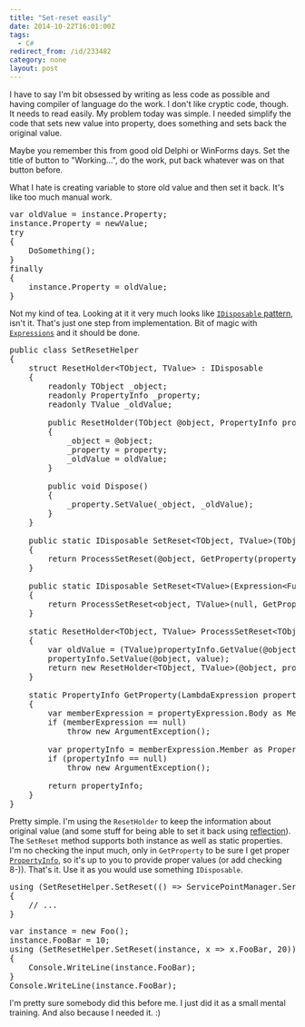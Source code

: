 ```yaml
---
title: "Set-reset easily"
date: 2014-10-22T16:01:00Z
tags:
  - C#
redirect_from: /id/233482
category: none
layout: post
---
```

I have to say I'm bit obsessed by writing as less code as possible and having compiler of language do the work. I don't like cryptic code, though. It needs to read easily. My problem today was simple. I needed simplify the code that sets new value into property, does something and sets back the original value.

Maybe you remember this from good old Delphi or WinForms days. Set the title of button to "Working...", do the work, put back whatever was on that button before.

<!-- excerpt -->

What I hate is creating variable to store old value and then set it back. It's like too much manual work. 

<pre class="brush:csharp">
var oldValue = instance.Property;
instance.Property = newValue;
try
{
	DoSomething();
}
finally
{
	instance.Property = oldValue;
}
</pre>

Not my kind of tea. Looking at it it very much looks like [`IDisposable` pattern][1], isn't it. That's just one step from implementation. Bit of magic with [`Expressions`][2] and it should be done.

<pre class="brush:csharp">
public class SetResetHelper
{
	struct ResetHolder&lt;TObject, TValue&gt; : IDisposable
	{
		readonly TObject _object;
		readonly PropertyInfo _property;
		readonly TValue _oldValue;

		public ResetHolder(TObject @object, PropertyInfo property, TValue oldValue)
		{
			_object = @object;
			_property = property;
			_oldValue = oldValue;
		}

		public void Dispose()
		{
			_property.SetValue(_object, _oldValue);
		}
	}

	public static IDisposable SetReset&lt;TObject, TValue&gt;(TObject @object, Expression&lt;Func&lt;TObject, TValue&gt;&gt; property, TValue value)
	{
		return ProcessSetReset(@object, GetProperty(property), value);
	}

	public static IDisposable SetReset&lt;TValue&gt;(Expression&lt;Func&lt;TValue&gt;&gt; staticProperty, TValue value)
	{
		return ProcessSetReset&lt;object, TValue&gt;(null, GetProperty(staticProperty), value);
	}

	static ResetHolder&lt;TObject, TValue&gt; ProcessSetReset&lt;TObject, TValue&gt;(TObject @object, PropertyInfo propertyInfo, TValue value)
	{
		var oldValue = (TValue)propertyInfo.GetValue(@object, null);
		propertyInfo.SetValue(@object, value);
		return new ResetHolder&lt;TObject, TValue&gt;(@object, propertyInfo, oldValue);
	}

	static PropertyInfo GetProperty(LambdaExpression propertyExpression)
	{
		var memberExpression = propertyExpression.Body as MemberExpression;
		if (memberExpression == null)
			throw new ArgumentException();

		var propertyInfo = memberExpression.Member as PropertyInfo;
		if (propertyInfo == null)
			throw new ArgumentException();

		return propertyInfo;
	}
}
</pre>

Pretty simple. I'm using the `ResetHolder` to keep the information about original value (and some stuff for being able to set it back using [reflection][3]). The `SetReset` method supports both instance as well as static properties. I'm no checking the input much, only in `GetProperty` to be sure I get proper [`PropertyInfo`][4], so it's up to you to provide proper values (or add checking 8-)). That's it. Use it as you would use something `IDisposable`.

<pre class="brush:csharp">
using (SetResetHelper.SetReset(() =&gt; ServicePointManager.ServerCertificateValidationCallback, delegate { return true; }))
{
	// ...
}
</pre>  

<pre class="brush:csharp">
var instance = new Foo();
instance.FooBar = 10;
using (SetResetHelper.SetReset(instance, x =&gt; x.FooBar, 20))
{
	Console.WriteLine(instance.FooBar);
}
Console.WriteLine(instance.FooBar);
</pre>

I'm pretty sure somebody did this before me. I just did it as a small mental training. And also because I needed it. :)     

[1]: http://msdn.microsoft.com/en-us/library/b1yfkh5e(v=vs.110).aspx
[2]: http://msdn.microsoft.com/en-us/library/system.linq.expressions(v=vs.110).aspx
[3]: http://en.wikipedia.org/wiki/Reflection_(computer_programming)
[4]: http://msdn.microsoft.com/en-us/library/system.reflection.propertyinfo(v=vs.110).aspx